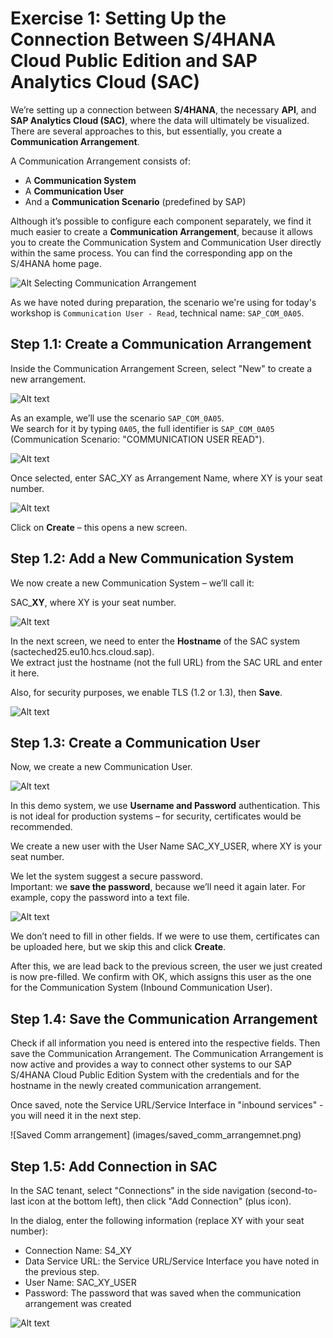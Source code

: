 
# Exercise 1: Setting Up the Connection Between S/4HANA Cloud Public Edition and SAP Analytics Cloud (SAC)

We’re setting up a connection between **S/4HANA**, the necessary **API**, and **SAP Analytics Cloud (SAC)**, where the data will ultimately be visualized. There are several approaches to this, but essentially, you create a **Communication Arrangement**.

A Communication Arrangement consists of:
- A **Communication System**
- A **Communication User**
- And a **Communication Scenario** (predefined by SAP)

Although it’s possible to configure each component separately, we find it much easier to create a **Communication Arrangement**, because it allows you to create the Communication System and Communication User directly within the same process. You can find the corresponding app on the S/4HANA home page.

![Alt Selecting Communication Arrangement](images/select_comm_arrangement.jpg)

As we have noted during preparation, the scenario we're using for today's workshop is `Communication User - Read`, technical name: `SAP_COM_0A05`.

## Step 1.1: Create a Communication Arrangement

Inside the Communication Arrangement Screen, select "New" to create a new arrangement. 

![Alt text](images/define_comm_arrangement.jpg)

As an example, we’ll use the scenario `SAP_COM_0A05`.  
We search for it by typing `0A05`, the full identifier is `SAP_COM_0A05` (Communication Scenario: "COMMUNICATION USER READ").

![Alt text](images/find_predefined_comm_arrangement.jpg)

Once selected, enter SAC_XY as Arrangement Name, where XY is your seat number.

![Alt text](images/new_comm_arrangement.png)

Click on **Create** – this opens a new screen.

## Step 1.2: Add a New Communication System

We now create a new Communication System – we’ll call it:

SAC_**XY**, where XY is your seat number.

![Alt text](images/new_comm_system.png)

In the next screen, we need to enter the **Hostname** of the SAC system (sacteched25.eu10.hcs.cloud.sap).  
We extract just the hostname (not the full URL) from the SAC URL and enter it here.

Also, for security purposes, we enable TLS (1.2 or 1.3), then **Save**.

![Alt text](images/host_tls_comm_system.png)

## Step 1.3: Create a Communication User

Now, we create a new Communication User.  

![Alt text](images/new_user_comm_system.png)

In this demo system, we use **Username and Password** authentication. This is not ideal for production systems – for security, certificates would be recommended.

We create a new user with the User Name SAC_XY_USER, where XY is your seat number.


We let the system suggest a secure password.  
Important: we **save the password**, because we’ll need it again later. For example, copy the password into a text file.

![Alt text](images/save_user_pwd_comm_system.png)

We don’t need to fill in other fields. If we were to use them, certificates can be uploaded here, but we skip this and click **Create**.

After this, we are lead back to the previous screen, the user we just created is now pre-filled. We confirm with OK, which assigns this user as the one for the Communication System (Inbound Communication User).

## Step 1.4: Save the Communication Arrangement

Check if all information you need is entered into the respective fields. Then save the Communication Arrangement. The Communication Arrangement is now active and provides a way to connect other systems to our SAP S/4HANA Cloud Public Edition System with the credentials and for the hostname in the newly created communication arrangement. 

Once saved, note the Service URL/Service Interface in "inbound services" - you will need it in the next step. 

![Saved Comm arrangement] (images/saved_comm_arrangemnet.png)

## Step 1.5: Add Connection in SAC
In the SAC tenant, select "Connections" in the side navigation (second-to-last icon at the bottom left), then click "Add Connection" (plus icon).

In the dialog, enter the following information (replace XY with your seat number):
- Connection Name: S4_XY
- Data Service URL: the Service URL/Service Interface you have noted in the previous step. 
- User Name: SAC_XY_USER
- Password: The password that was saved when the communication arrangement was created

![Alt text](images/new_odata_connection.png)
